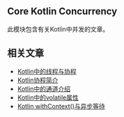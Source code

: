 ## Core Kotlin Concurrency

此模块包含有关Kotlin中并发的文章。

## 相关文章

+ [Kotlin中的线程与协程](docs/Kotlin中的线程与协程.md)
+ [Kotlin协程简介](docs/Kotlin协程简介.md)
+ [Kotlin中的通道介绍](docs/Kotlin中的通道介绍.md)
+ [Kotlin中的volatile属性](docs/Kotlin中的volatile属性.md)
+ [Kotlin withContext()与异步等待](docs/Kotlin-withContext()与异步等待.md)